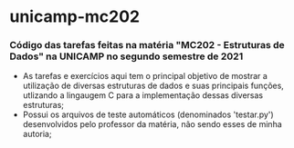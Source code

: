 # unicamp-mc202

### Código das tarefas feitas na matéria "MC202 - Estruturas de Dados" na UNICAMP no segundo semestre de 2021


- As tarefas e exercícios aqui tem o principal objetivo de mostrar a utilização de diversas estruturas de dados e suas principais funções, utlizando a lingaugem C para a implementação dessas diversas estruturas;
- Possui os arquivos de teste automáticos (denominados 'testar.py') desenvolvidos pelo professor da matéria, não sendo esses de minha autoria;